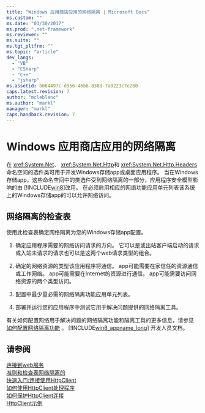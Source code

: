 ```yaml
---
title: "Windows 应用商店应用的网络隔离 | Microsoft Docs"
ms.custom: ""
ms.date: "03/30/2017"
ms.prod: ".net-framework"
ms.reviewer: ""
ms.suite: ""
ms.tgt_pltfrm: ""
ms.topic: "article"
dev_langs: 
  - "VB"
  - "CSharp"
  - "C++"
  - "jsharp"
ms.assetid: b064497c-d956-46b8-838d-7a0223c7e200
caps.latest.revision: 7
author: "mcleblanc"
ms.author: "markl"
manager: "markl"
caps.handback.revision: 7
---
```

# Windows 应用商店应用的网络隔离
在 <xref:System.Net>、 <xref:System.Net.Http>和 <xref:System.Net.Http.Headers> 命名空间的选件类可用于开发Windows存储app或桌面应用程序。  当在Windows存储app，这些命名空间中的类选件受到网络隔离的一部分，应用程序安全模型影响的由 [!INCLUDE[win8](../../../includes/win8-md.md)]改用。  在必须启用相应的网络功能应用单元列表该系统上的Windows存储app的可以允许网络访问。  
  
## 网络隔离的检查表  
 使用此检查表确定网络隔离为您的Windows存储app配置。  
  
1.  确定应用程序需要的网络访问请求的方向。  它可以是或出站客户端启动的请求或入站未请求的请求也可以是这两个web请求类型的组合。  
  
2.  确定的网络资源的类型该应用程序将通信。  app可能需要在家信任的资源通信或工作网络。  app可能需要在Internet的资源进行通信。  app可能需要访问网络资源的两个类型访问。  
  
3.  配置中最少量必需的网络隔离功能应用单元列表。  
  
4.  部署并运行您的应用程序中测试它用于解决问题提供的网络隔离工具。  
  
 有关如何配置网络用于解决问题的网络隔离功能和隔离工具的更多信息，请参见 [如何配置网络隔离功能](http://go.microsoft.com/fwlink/?LinkID=228265) 。 [!INCLUDE[win8_appname_long](../../../includes/win8-appname-long-md.md)] 开发人员文档。  
  
## 请参阅  
 [连接到web服务](http://go.microsoft.com/fwlink/?LinkID=245696)   
 [准则和检查表网络隔离的](http://go.microsoft.com/fwlink/?LinkID=228265)   
 [快速入门:连接使用HttpClient](http://go.microsoft.com/fwlink/?LinkId=245697)   
 [如何使用HttpClient处理程序](http://go.microsoft.com/fwlink/?LinkId=245699)   
 [如何保护HttpClient连接](http://go.microsoft.com/fwlink/?LinkId=245698)   
 [HttpClient示例](http://go.microsoft.com/fwlink/?LinkId=242550)